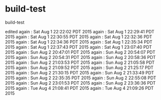# build-test
build-test

edited
again : Sat Aug  1 22:22:02 PDT 2015
again : Sat Aug  1 22:29:41 PDT 2015
again : Sat Aug  1 22:30:55 PDT 2015
again : Sat Aug  1 22:32:36 PDT 2015
again : Sat Aug  1 22:34:36 PDT 2015
again : Sat Aug  1 22:35:34 PDT 2015
again : Sat Aug  1 22:37:43 PDT 2015
again : Sat Aug  1 23:07:40 PDT 2015
again : Sun Aug  2 20:47:01 PDT 2015
again : Sun Aug  2 20:54:07 PDT 2015
again : Sun Aug  2 20:54:31 PDT 2015
again : Sun Aug  2 20:58:36 PDT 2015
again : Sun Aug  2 21:03:53 PDT 2015
again : Sun Aug  2 21:05:58 PDT 2015
again : Sun Aug  2 21:09:52 PDT 2015
again : Sun Aug  2 21:25:17 PDT 2015
again : Sun Aug  2 21:30:15 PDT 2015
again : Sun Aug  2 21:33:49 PDT 2015
again : Sun Aug  2 22:35:35 PDT 2015
again : Sun Aug  2 22:55:08 PDT 2015
again : Sun Aug  2 23:01:53 PDT 2015
again : Sun Aug  2 23:36:36 PDT 2015
again : Tue Aug  4 21:08:41 PDT 2015
again : Tue Aug  4 21:09:26 PDT 2015
